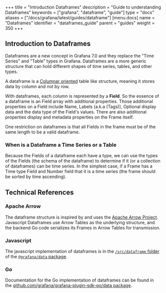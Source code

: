 +++
title = "Introduction Dataframes"
description = "Guide to understanding Dataframes"
keywords = ["grafana", "dataframe", "guide"]
type = "docs"
aliases = ["/docs/grafana/latest/guides/dataframe"]
[menu.docs]
name = "Dataframes"
identifier = "dataframes_guide"
parent = "guides"
weight = 350
+++

## Introduction to Dataframes

Dataframes are a new concept in Grafana 7.0 and they replace the "Time Series" and "Table" types in Grafana. Dataframes are a more generic structure that can hold different shapes of time series, tables, and other types.

A dataframe is a [Columnar oriented](https://en.wikipedia.org/wiki/Column-oriented_DBMS) table like structure, meaning it stores data by column and not by row.

With dataframes, each column is represented by a **Field**. So the essence of a dataframe is an Field array with additional properties. Those additional properties on a Field include Name, Labels (a.k.a (Tags)), Optional display data and the data type of the Field's values. There are also additional properties display and metadata properties on the Frame itself.

One restriction on dataframes is that all Fields in the frame must be of the same length to be a valid dataframe.

### When is a Dataframe a Time Series or a Table

Because the Fields of a dataframe each have a type, we can use the types of the Fields (the schema of the dataframe) to determine if it (or a collection of dataframes) can be time series. In the simplest case, if a Frame has a Time type Field and Number field that it is a time series (the frame should be sorted by time ascending).

## Technical References

### Apache Arrow

The dataframe structure is inspired by and uses the [Apache Arrow Project](https://arrow.apache.org/). Javascript Dataframes use Arrow Tables as the underlying structure, and the backend Go code serializes its Frames in Arrow Tables for transmission.

### Javascript

The javascript implementation of dataframes is in the [`/src/dataframe` folder](https://github.com/grafana/grafana/tree/master/packages/grafana-data/src/dataframe) of the [`@grafana/data` package](https://github.com/grafana/grafana/tree/master/packages/grafana-data).

### Go

Documentation for the Go implementation of dataframes can be found in the [github.com/grafana/grafana-plugin-sdk-go/data package](https://pkg.go.dev/github.com/grafana/grafana-plugin-sdk-go/data?tab=doc).
